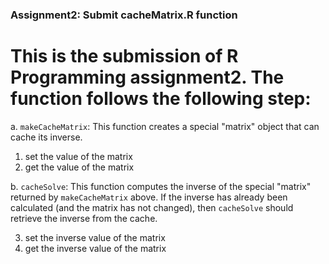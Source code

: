 ### Assignment2: Submit cacheMatrix.R function

# This is the submission of R Programming assignment2. The function follows the following step:

a. `makeCacheMatrix`: This function creates a special "matrix" object
    that can cache its inverse.
    
1.  set the value of the matrix
2.  get the value of the matrix

b. `cacheSolve`: This function computes the inverse of the special
    "matrix" returned by `makeCacheMatrix` above. If the inverse has
    already been calculated (and the matrix has not changed), then
    `cacheSolve` should retrieve the inverse from the cache.
    
3.  set the inverse value of the matrix
4.  get the inverse value of the matrix

